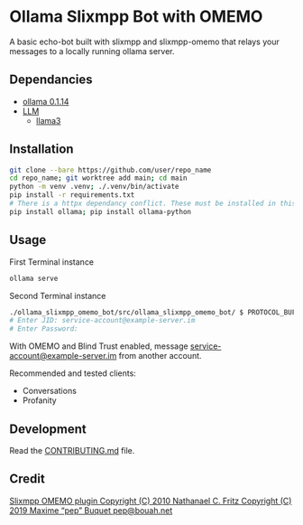 
# Ollama Slixmpp Bot with OMEMO

A basic echo-bot built with slixmpp and slixmpp-omemo that relays your messages to a locally running ollama server.

## Dependancies

- [ollama 0.1.14](https://ollama.com/download/linux)
- [LLM](https://ollama.com/library)
    - [llama3](https://ollama.com/library/llama3)

## Installation

```bash
git clone --bare https://github.com/user/repo_name
cd repo_name; git worktree add main; cd main
python -m venv .venv; ./.venv/bin/activate
pip install -r requirements.txt
# There is a httpx dependancy conflict. These must be installed in this order.
pip install ollama; pip install ollama-python
```

## Usage

First Terminal instance
```bash
ollama serve
```

Second Terminal instance
```bash
./ollama_slixmpp_omemo_bot/src/ollama_slixmpp_omemo_bot/ $ PROTOCOL_BUFFERS_PYTHON_IMPLEMENTATION=python python main.py
# Enter JID: service-account@example-server.im
# Enter Password: 
```

With OMEMO and Blind Trust enabled, message service-account@example-server.im from another account.

Recommended and tested clients:
- Conversations
- Profanity

## Development

Read the [CONTRIBUTING.md](CONTRIBUTING.md) file.

## Credit

[Slixmpp OMEMO plugin
Copyright (C) 2010  Nathanael C. Fritz
Copyright (C) 2019 Maxime “pep” Buquet <pep@bouah.net>](https://codeberg.org/sxavier/slixmpp-omemo/src/branch/main/examples/echo_client.py)
